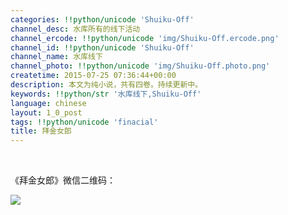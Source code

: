 ```yaml
---
categories: !!python/unicode 'Shuiku-Off'
channel_desc: 水库所有的线下活动
channel_ercode: !!python/unicode 'img/Shuiku-Off.ercode.png'
channel_id: !!python/unicode 'Shuiku-Off'
channel_name: 水库线下
channel_photo: !!python/unicode 'img/Shuiku-Off.photo.png'
createtime: 2015-07-25 07:36:44+00:00
description: 本文为纯小说，共有四卷。持续更新中。
keywords: !!python/str '水库线下,Shuiku-Off'
language: chinese
layout: 1_0_post
tags: !!python/unicode 'finacial'
title: 拜金女郎
---
```

<div class="rich_media_content" id="js_content">
<p>
<br/>
</p>
<p>
         《拜金女郎》微信二维码：
        </p>
<p>
<img data-ratio="1" data-s="300,640" data-src="" data-type="jpeg" data-w="507" src="{{ '/img/ibkgib9IoiaJWkicofvURgZ80Hm0D6ziaL8CJ9tYbISpCGHHiamNE5urib3AnlXjaLJlkogj3Qniagxp8lBsiaYkguicTiaKw.jpeg' | prepend: site.img | replace: '//','/' }}"/>
<br/>
</p>
</div>